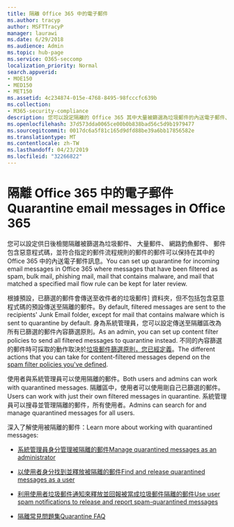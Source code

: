 ```yaml
---
title: 隔離 Office 365 中的電子郵件
ms.author: tracyp
author: MSFTTracyP
manager: laurawi
ms.date: 6/29/2018
ms.audience: Admin
ms.topic: hub-page
ms.service: O365-seccomp
localization_priority: Normal
search.appverid:
- MOE150
- MED150
- MET150
ms.assetid: 4c234874-015e-4768-8495-98fcccfc639b
ms.collection:
- M365-security-compliance
description: 您可以設定隔離的 Office 365 其中大量被篩選為垃圾郵件的內送電子郵件、 網路釣魚郵件中的內送電子郵件和惡意程式碼可以保留供日後檢閱。
ms.openlocfilehash: 37d573dda0065ce00b0b838bad56c5d9b1979477
ms.sourcegitcommit: 0017dc6a5f81c165d9dfd88be39a6bb17856582e
ms.translationtype: MT
ms.contentlocale: zh-TW
ms.lasthandoff: 04/23/2019
ms.locfileid: "32266822"
---
```

# <a name="quarantine-email-messages-in-office-365"></a><span data-ttu-id="fb811-103">隔離 Office 365 中的電子郵件</span><span class="sxs-lookup"><span data-stu-id="fb811-103">Quarantine email messages in Office 365</span></span>

<span data-ttu-id="fb811-104">您可以設定供日後檢閱隔離被篩選為垃圾郵件、 大量郵件、 網路釣魚郵件、 郵件包含惡意程式碼，並符合指定的郵件流程規則的郵件的郵件可以保持在其中的 Office 365 中的內送電子郵件訊息。</span><span class="sxs-lookup"><span data-stu-id="fb811-104">You can set up quarantine for incoming email messages in Office 365 where messages that have been filtered as spam, bulk mail, phishing mail, mail that contains malware, and mail that matched a specified mail flow rule can be kept for later review.</span></span>
  
<span data-ttu-id="fb811-105">根據預設，已篩選的郵件會傳送至收件者的垃圾郵件] 資料夾，但不包括包含惡意程式碼的預設傳送至隔離的郵件。</span><span class="sxs-lookup"><span data-stu-id="fb811-105">By default, filtered messages are sent to the recipients' Junk Email folder, except for mail that contains malware which is sent to quarantine by default.</span></span> <span data-ttu-id="fb811-106">身為系統管理員，您可以設定傳送至隔離區改為所有已篩選的郵件內容篩選原則。</span><span class="sxs-lookup"><span data-stu-id="fb811-106">As an admin, you can set up content filter policies to send all filtered messages to quarantine instead.</span></span> <span data-ttu-id="fb811-107">不同的內容篩選的郵件時可採取的動作取決於[垃圾郵件篩選原則，您已經定義](https://go.microsoft.com/fwlink/?LinkId=799736)。</span><span class="sxs-lookup"><span data-stu-id="fb811-107">The different actions that you can take for content-filtered messages depend on the [spam filter policies you've defined](https://go.microsoft.com/fwlink/?LinkId=799736).</span></span>
  
<span data-ttu-id="fb811-108">使用者與系統管理員可以使用隔離的郵件。</span><span class="sxs-lookup"><span data-stu-id="fb811-108">Both users and admins can work with quarantined messages.</span></span> <span data-ttu-id="fb811-109">隔離區中，使用者可以使用剛自己已篩選的郵件。</span><span class="sxs-lookup"><span data-stu-id="fb811-109">Users can work with just their own filtered messages in quarantine.</span></span> <span data-ttu-id="fb811-110">系統管理員可以搜尋並管理隔離的郵件，所有使用者。</span><span class="sxs-lookup"><span data-stu-id="fb811-110">Admins can search for and manage quarantined messages for all users.</span></span>
  
<span data-ttu-id="fb811-111">深入了解使用被隔離的郵件：</span><span class="sxs-lookup"><span data-stu-id="fb811-111">Learn more about working with quarantined messages:</span></span>
  
- [<span data-ttu-id="fb811-112">系統管理員身分管理被隔離的郵件</span><span class="sxs-lookup"><span data-stu-id="fb811-112">Manage quarantined messages as an administrator</span></span>](manage-quarantined-messages-and-files.md)
    
- [<span data-ttu-id="fb811-113">以使用者身分找到並釋放被隔離的郵件</span><span class="sxs-lookup"><span data-stu-id="fb811-113">Find and release quarantined messages as a user</span></span>](find-and-release-quarantined-messages-as-a-user.md)
    
- [<span data-ttu-id="fb811-114">利用使用者垃圾郵件通知來釋放並回報被當成垃圾郵件隔離的郵件</span><span class="sxs-lookup"><span data-stu-id="fb811-114">Use user spam notifications to release and report spam-quarantined messages</span></span>](use-spam-notifications-to-release-and-report-quarantined-messages.md)
    
- [<span data-ttu-id="fb811-115">隔離常見問題集</span><span class="sxs-lookup"><span data-stu-id="fb811-115">Quarantine FAQ</span></span>](quarantine-faq.md)
    

